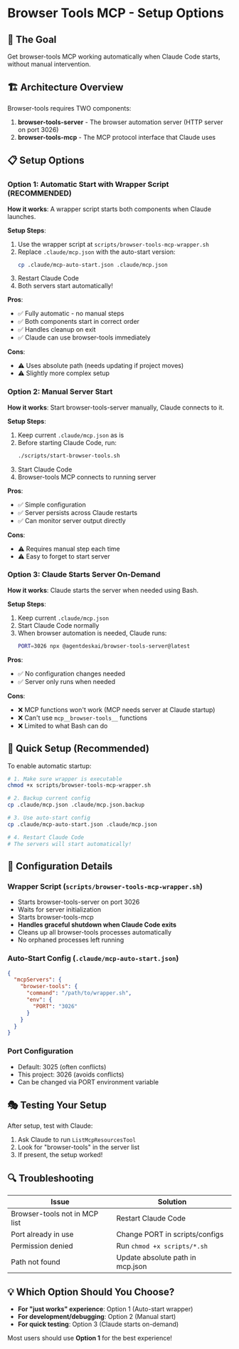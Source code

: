 # Browser Tools MCP - Setup Options

## 🎯 The Goal
Get browser-tools MCP working automatically when Claude Code starts, without manual intervention.

## 🏗️ Architecture Overview

Browser-tools requires TWO components:
1. **browser-tools-server** - The browser automation server (HTTP server on port 3026)
2. **browser-tools-mcp** - The MCP protocol interface that Claude uses

## 📋 Setup Options

### Option 1: Automatic Start with Wrapper Script (RECOMMENDED)

**How it works**: A wrapper script starts both components when Claude launches.

**Setup Steps**:
1. Use the wrapper script at `scripts/browser-tools-mcp-wrapper.sh`
2. Replace `.claude/mcp.json` with the auto-start version:
   ```bash
   cp .claude/mcp-auto-start.json .claude/mcp.json
   ```
3. Restart Claude Code
4. Both servers start automatically!

**Pros**:
- ✅ Fully automatic - no manual steps
- ✅ Both components start in correct order
- ✅ Handles cleanup on exit
- ✅ Claude can use browser-tools immediately

**Cons**:
- ⚠️ Uses absolute path (needs updating if project moves)
- ⚠️ Slightly more complex setup

### Option 2: Manual Server Start

**How it works**: Start browser-tools-server manually, Claude connects to it.

**Setup Steps**:
1. Keep current `.claude/mcp.json` as is
2. Before starting Claude Code, run:
   ```bash
   ./scripts/start-browser-tools.sh
   ```
3. Start Claude Code
4. Browser-tools MCP connects to running server

**Pros**:
- ✅ Simple configuration
- ✅ Server persists across Claude restarts
- ✅ Can monitor server output directly

**Cons**:
- ⚠️ Requires manual step each time
- ⚠️ Easy to forget to start server

### Option 3: Claude Starts Server On-Demand

**How it works**: Claude starts the server when needed using Bash.

**Setup Steps**:
1. Keep current `.claude/mcp.json`
2. Start Claude Code normally
3. When browser automation is needed, Claude runs:
   ```bash
   PORT=3026 npx @agentdeskai/browser-tools-server@latest
   ```
   
**Pros**:
- ✅ No configuration changes needed
- ✅ Server only runs when needed

**Cons**:
- ❌ MCP functions won't work (MCP needs server at Claude startup)
- ❌ Can't use `mcp__browser-tools__` functions
- ❌ Limited to what Bash can do

## 🚀 Quick Setup (Recommended)

To enable automatic startup:

```bash
# 1. Make sure wrapper is executable
chmod +x scripts/browser-tools-mcp-wrapper.sh

# 2. Backup current config
cp .claude/mcp.json .claude/mcp.json.backup

# 3. Use auto-start config
cp .claude/mcp-auto-start.json .claude/mcp.json

# 4. Restart Claude Code
# The servers will start automatically!
```

## 🔧 Configuration Details

### Wrapper Script (`scripts/browser-tools-mcp-wrapper.sh`)
- Starts browser-tools-server on port 3026
- Waits for server initialization
- Starts browser-tools-mcp
- **Handles graceful shutdown when Claude Code exits**
- Cleans up all browser-tools processes automatically
- No orphaned processes left running

### Auto-Start Config (`.claude/mcp-auto-start.json`)
```json
{
  "mcpServers": {
    "browser-tools": {
      "command": "/path/to/wrapper.sh",
      "env": {
        "PORT": "3026"
      }
    }
  }
}
```

### Port Configuration
- Default: 3025 (often conflicts)
- This project: 3026 (avoids conflicts)
- Can be changed via PORT environment variable

## 🎭 Testing Your Setup

After setup, test with Claude:
1. Ask Claude to run `ListMcpResourcesTool`
2. Look for "browser-tools" in the server list
3. If present, the setup worked!

## 🔍 Troubleshooting

| Issue | Solution |
|-------|----------|
| Browser-tools not in MCP list | Restart Claude Code |
| Port already in use | Change PORT in scripts/configs |
| Permission denied | Run `chmod +x scripts/*.sh` |
| Path not found | Update absolute path in mcp.json |

## 💡 Which Option Should You Choose?

- **For "just works" experience**: Option 1 (Auto-start wrapper)
- **For development/debugging**: Option 2 (Manual start)
- **For quick testing**: Option 3 (Claude starts on-demand)

Most users should use **Option 1** for the best experience!